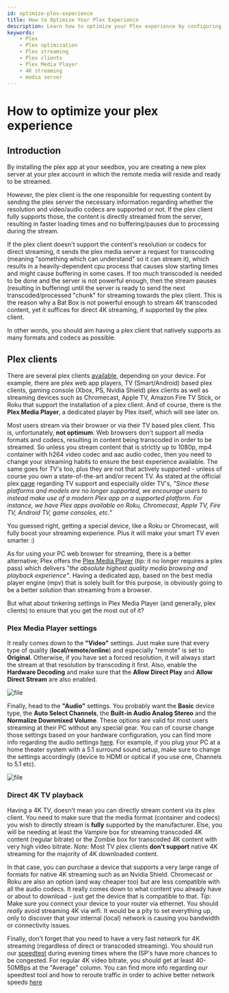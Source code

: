 ```yaml
---
id: optimize-plex-experience
title: How to Optimize Your Plex Experience
description: Learn how to optimize your Plex experience by configuring your Plex clients and settings for the best streaming performance.
keywords:
    - Plex
    - Plex optimization
    - Plex streaming
    - Plex clients
    - Plex Media Player
    - 4K streaming
    - media server
---
```


# How to optimize your plex experience

## Introduction
By installing the plex app at your seedbox, you are creating a new plex server at your plex account in which the remote media will reside and ready to be streamed.

However, the plex client is the one responsible for requesting content by sending the plex server the necessary information regarding whether the resolution and video/audio codecs are supported or not. If the plex client fully supports those, the content is directly streamed from the server, resulting in faster loading times and no buffering/pauses due to processing during the stream.

If the plex client doesn't support the content's resolution or codecs for direct streaming, it sends the plex media server a request for transcoding (meaning "something which can understand" so it can stream it), which results in a heavily-dependent cpu process that causes slow starting times and might cause buffering in some cases. If too much transcoded is needed to be done and the server is not powerful enough, then the stream pauses (resulting in buffering) until the server is ready to send the next transcoded/processed "chunk" for streaming towards the plex client.
This is the reason why a Bat Box is not powerful enough to stream 4K transcoded content, yet it suffices for direct 4K streaming, if supported by the plex client.

In other words, you should aim having a plex client that natively supports as many formats and codecs as possible.

## Plex clients
There are several plex clients [available](https://www.plex.tv/apps-devices/), depending on your device.
For example, there are plex web app players, TV (Smart/Android) based plex clients, gaming console (Xbox, PS, Nvidia Shield) plex clients as well as streaming devices such as Chromecast, Apple TV, Amazon Fire TV Stick, or Roku that support the installation of a plex client.
And of course, there is the **Plex Media Player**, a dedicated player by Plex itself, which will see later on.

Most users stream via their browser or via their TV based plex client. This is, unfortunately, **not optimum**.
Web browsers don't support all media formats and codecs, resulting in content being transcoded in order to be streamed.
So unless you stream content that is strictly up to 1080p, mp4 container with h264 video codec and aac audio codec, then you need to change your streaming habits to ensure the best experience available.
The same goes for TV's too, plus they are not that actively supported - unless of course you own a state-of-the-art and/or recent TV. As stated at the official plex [page](https://support.plex.tv/articles/204080173-which-smart-tv-models-are-supported/) regarding TV support and especially older TV's, *"Since these platforms and models are no longer supported, we encourage users to instead make use of a modern Plex app on a supported platform. For instance, we have Plex apps available on Roku, Chromecast, Apple TV, Fire TV, Android TV, game consoles, etc."*

You guessed right, getting a special device, like a Roku or Chromecast, will fully boost your streaming experience. Plus it will make your smart TV even smarter :)

As for using your PC web browser for streaming, there is a better alternative; Plex offers the [Plex Media Player](https://www.plex.tv/blog/introducing-the-plex-media-player/) (*tip:* it no longer requires a plex pass) which delivers *"the absolute highest quality media browsing and playback experience"*.
Having a dedicated app, based on the best media player engine (mpv) that is solely built for this purpose, is obviously going to be a better solution than streaming from a browser.

But what about tinkering settings in Plex Media Player (and generally, plex clients) to ensure that you get the most out of it?

### Plex Media Player settings

It really comes down to the **"Video"** settings. Just make sure that every type of quality (**local/remote/online**) and especially "remote" is set to **Original**. Otherwise, if you have set a forced resolution, it will always start the stream at that resolution by transcoding it first.
Also, enable the **Hardware Decoding** and make sure that the **Allow Direct Play** and **Allow Direct Stream** are also enabled.

![file](https://rapiddot-support-community-uploads.s3.amazonaws.com/uploads/image-1613407888348.png)

Finally, head to the **"Audio"** settings. You probably want the **Basic** device type, the **Auto Select Channels**, the **Built-in Audio Analog Stereo** and the **Normalize Downmixed Volume**. These options are valid for most users streaming at their PC without any special gear. You can of course change those settings based on your hardware configuration, you can find more info regarding the audio settings [here](https://support.plex.tv/articles/audio-configuration/).
For example, if you plug your PC at a home theater system with a 5.1 surround sound setup, make sure to change the settings accordingly (device to HDMI or optical if you use one, Channels to 5.1 etc).

![file](https://rapiddot-support-community-uploads.s3.amazonaws.com/uploads/image-1613409726440.png)

### Direct 4K TV playback

Having a 4K TV, doesn't mean you can directly stream content via its plex client. You need to make sure that the media format (container and codecs) you wish to directly stream is **fully** supported by the manufacturer. Else, you will be needing at least the Vampire box for streaming transcoded 4K content (regular bitrate) or the Zombie box for transcoded 4K content with very high video bitrate.
*Note:* Most TV plex clients **don't support** native 4K streaming for the majority of 4K downloaded content.

In that case, you can purchase a device that supports a very large range of formats for native 4K streaming such as an Nvidia Shield. Chromecast or Roku are also an option (and way cheaper too) but are less compatible with all the audio codecs. It really comes down to what content you already have or about to download - just get the device that is compatible to that.
*Tip:* Make sure you connect your device to your router via ethernet. You should *really* avoid streaming 4K via wifi. It would be a pity to set everything up, only to discover that your internal (local) network is causing you bandwidth or connectivity issues.

Finally, don't forget that you need to have a very fast network for 4K streaming (regardless of direct or transcoded streaming). You should run our [speedtest](https://speedtest.seedboxes.cc/) during evening times where the ISP's have more chances to be congested. For regular 4K video bitrate, you should get at least 40-50MBps at the "Average" column. You can find more info regarding our speedtest tool and how to reroute traffic in order to achive better network speeds [here](https://community.seedboxes.cc/articles/how-to-reroute-traffic-through-another-carrier-towards-your-ip-by-using-our-speedtest-and-reroute-tool)